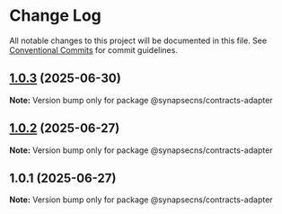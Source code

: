 # Change Log

All notable changes to this project will be documented in this file.
See [Conventional Commits](https://conventionalcommits.org) for commit guidelines.

## [1.0.3](https://github.com/synapsecns/sanguine/compare/@synapsecns/contracts-adapter@1.0.2...@synapsecns/contracts-adapter@1.0.3) (2025-06-30)

**Note:** Version bump only for package @synapsecns/contracts-adapter





## [1.0.2](https://github.com/synapsecns/sanguine/compare/@synapsecns/contracts-adapter@1.0.1...@synapsecns/contracts-adapter@1.0.2) (2025-06-27)

**Note:** Version bump only for package @synapsecns/contracts-adapter





## 1.0.1 (2025-06-27)

**Note:** Version bump only for package @synapsecns/contracts-adapter

